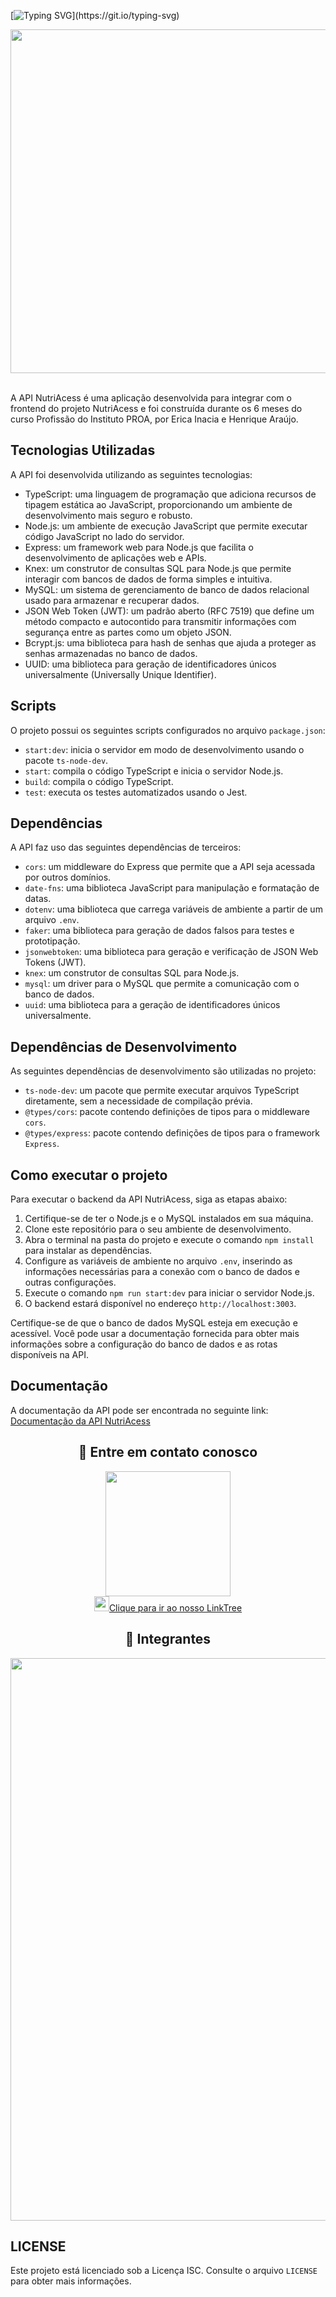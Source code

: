 [![Typing SVG](https://readme-typing-svg.herokuapp.com/?color=F15115&size=35&center=true&vCenter=true&width=1000&lines=Olá!+Bem-vindo(a)+a+NutriAcess!;)](https://git.io/typing-svg)

 
<div align="center">
   <img width="550px" src="https://i.imgur.com/EFisXuC.png"/>
</div>
<br/>

A API NutriAcess é uma aplicação desenvolvida para integrar com o frontend do projeto NutriAcess e foi construída durante os 6 meses do curso Profissão do Instituto PROA, por Erica Inacia e Henrique Araújo.

## Tecnologias Utilizadas

A API foi desenvolvida utilizando as seguintes tecnologias:

- TypeScript: uma linguagem de programação que adiciona recursos de tipagem estática ao JavaScript, proporcionando um ambiente de desenvolvimento mais seguro e robusto.
- Node.js: um ambiente de execução JavaScript que permite executar código JavaScript no lado do servidor.
- Express: um framework web para Node.js que facilita o desenvolvimento de aplicações web e APIs.
- Knex: um construtor de consultas SQL para Node.js que permite interagir com bancos de dados de forma simples e intuitiva.
- MySQL: um sistema de gerenciamento de banco de dados relacional usado para armazenar e recuperar dados.
- JSON Web Token (JWT): um padrão aberto (RFC 7519) que define um método compacto e autocontido para transmitir informações com segurança entre as partes como um objeto JSON.
- Bcrypt.js: uma biblioteca para hash de senhas que ajuda a proteger as senhas armazenadas no banco de dados.
- UUID: uma biblioteca para geração de identificadores únicos universalmente (Universally Unique Identifier).

## Scripts

O projeto possui os seguintes scripts configurados no arquivo `package.json`:

- `start:dev`: inicia o servidor em modo de desenvolvimento usando o pacote `ts-node-dev`.
- `start`: compila o código TypeScript e inicia o servidor Node.js.
- `build`: compila o código TypeScript.
- `test`: executa os testes automatizados usando o Jest.

## Dependências

A API faz uso das seguintes dependências de terceiros:

- `cors`: um middleware do Express que permite que a API seja acessada por outros domínios.
- `date-fns`: uma biblioteca JavaScript para manipulação e formatação de datas.
- `dotenv`: uma biblioteca que carrega variáveis de ambiente a partir de um arquivo `.env`.
- `faker`: uma biblioteca para geração de dados falsos para testes e prototipação.
- `jsonwebtoken`: uma biblioteca para geração e verificação de JSON Web Tokens (JWT).
- `knex`: um construtor de consultas SQL para Node.js.
- `mysql`: um driver para o MySQL que permite a comunicação com o banco de dados.
- `uuid`: uma biblioteca para a geração de identificadores únicos universalmente.

## Dependências de Desenvolvimento

As seguintes dependências de desenvolvimento são utilizadas no projeto:

- `ts-node-dev`: um pacote que permite executar arquivos TypeScript diretamente, sem a necessidade de compilação prévia.
- `@types/cors`: pacote contendo definições de tipos para o middleware `cors`.
- `@types/express`: pacote contendo definições de tipos para o framework `Express`.

## Como executar o projeto

Para executar o backend da API NutriAcess, siga as etapas abaixo:

1. Certifique-se de ter o Node.js e o MySQL instalados em sua máquina.
2. Clone este repositório para o seu ambiente de desenvolvimento.
3. Abra o terminal na pasta do projeto e execute o comando `npm install` para instalar as dependências.
4. Configure as variáveis de ambiente no arquivo `.env`, inserindo as informações necessárias para a conexão com o banco de dados e outras configurações.
5. Execute o comando `npm run start:dev` para iniciar o servidor Node.js.
6. O backend estará disponível no endereço `http://localhost:3003`.

Certifique-se de que o banco de dados MySQL esteja em execução e acessível. Você pode usar a documentação fornecida para obter mais informações sobre a configuração do banco de dados e as rotas disponíveis na API.




## Documentação

A documentação da API pode ser encontrada no seguinte link: [Documentação da API NutriAcess](https://documenter.getpostman.com/view/20353568/2s93zE3LKr)


<div align="center">
  <h2>🍍 Entre em contato conosco</h2>
</div>

<p align="center">
   <a href="https://linktr.ee/nutriacess_" target="_blank"><img width="200px" src="https://i.imgur.com/i7OAzxg.png" /></a><br>
   <a href="https://linktr.ee/nutriacess_" target="_blank"><img width="24px" src="https://i.imgur.com/xgUMuX1.png"/>Clique para ir ao nosso LinkTree</a>
</p>

   <div align="center">
   <h2>🍌 Integrantes</h2>
     <a href="https://linktr.ee/nutriacess_" target="_blank"><img width="900px" src="https://i.imgur.com/zYjdT4U.png" /></a>
    
</div>
  
</div>

## LICENSE
Este projeto está licenciado sob a Licença ISC. Consulte o arquivo `LICENSE` para obter mais informações.
